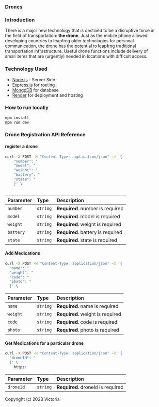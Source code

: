 ### Drones

### Introduction

There is a major new technology that is destined to be a disruptive force in the field of
transportation: **the drone**. Just as the mobile phone allowed developing countries to leapfrog
older technologies for personal communication, the drone has the potential to leapfrog
traditional transportation infrastructure.
Useful drone functions include delivery of small items that are (urgently) needed in locations
with difficult access.

### Technology Used

- [Node.js](https://nodejs.org/) - Server Side
- [Express.js](https://expressjs.com/) for routing
- [MongoDB](https://www.cloud.mongodb.com/) for database
- [Render](https://dashboard.render.com/) for deployment and hosting


### How to run locally

```bash
npm install
npm run dev
```

### Drone Registration API Reference

#### register a drone

```bash
curl -X POST -H "Content-Type: application/json" -d '{
    "number": "
    "model": "
    "weight": "
    "battery": "
    "state": "
    }' \
   
```

| Parameter  | Type     | Description                        |
| :--------- | :------- | :--------------------------------- |
| `number`     | `string` | **Required**. number is required     |
| `model`    | `string` | **Required**. model is required    |
| `weight` | `string` | **Required**. weight is required |
| `battery`    | `string` | **Required**. battery is required    |
| `state` | `string` | **Required**. state is required |

#### Add Medications

```bash
curl -X POST -H "Content-Type: application/json" -d '{
  "name": "
  "weight": "
  "code": "
  "photo": "
  }' \
```

| Parameter | Type     | Description                       |
| :-------- | :------- | :-------------------------------- |
| `name`    | `string` | **Required**. name is required    |
| `weight`  | `string` | **Required**. weight is required  |
| `code` | `string` | **Required**. code is required |
| `photo` | `string` | **Required**. photo is required |

#### Get Medications for a particular drone

```bash
curl -X POST -H "Content-Type: application/json" -d '{
  "droneId": "
  }' \
    https:
```

| Parameter | Type     | Description                       |
| :-------- | :------- | :-------------------------------- |
| `droneId` | `string` | **Required**. droneId is required |

Copyright (c) 2023 Victoria
